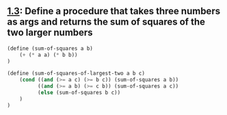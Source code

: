 [1.3](http://mitpress.mit.edu/sicp/full-text/book/book-Z-H-10.html#%_thm_1.3): Define a procedure that takes
three numbers as args and returns the sum of squares of the two larger numbers
--
```scheme
(define (sum-of-squares a b)
    (+ (* a a) (* b b))
)

(define (sum-of-squares-of-largest-two a b c)
    (cond ((and (>= a c) (>= b c)) (sum-of-squares a b))
          ((and (>= a b) (>= c b)) (sum-of-squares a c))
          (else (sum-of-squares b c))
    )
)
```
